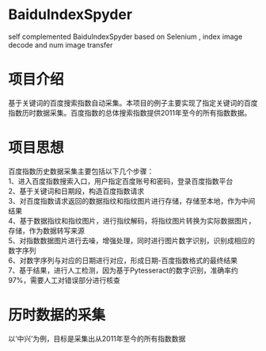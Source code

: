 
# BaiduIndexSpyder
self complemented BaiduIndexSpyder based on Selenium , index image decode and num image transfer
# 项目介绍
基于关键词的百度搜索指数自动采集。本项目的例子主要实现了指定关键词的百度指数历时数据采集。百度指数的总体搜索指数提供2011年至今的所有指数数据。  
# 项目思想  
百度指数历史数据采集主要包括以下几个步骤：  
1、进入百度指数搜索入口，用户指定百度账号和密码，登录百度指数平台  
2、基于关键词和日期段，构造百度指数请求  
3、对百度指数请求返回的数据指纹和指纹图片进行存储，存储至本地，作为中间结果  
4、基于数据指纹和指纹图片，进行指纹解码，将指纹图片转换为实际数据图片，存储，作为数据转写来源  
5、对指数数据图片进行去噪，增强处理，同时进行图片数字识别，识别成相应的数字序列  
6、对数字序列与对应的日期进行对应，形成日期-百度指数格式的最终结果  
7、基于结果，进行人工检测，因为基于Pytesseract的数字识别，准确率约97%，需要人工对错误部分进行核查  
# 历时数据的采集  
以‘中兴’为例，目标是采集出从2011年至今的所有指数数据
